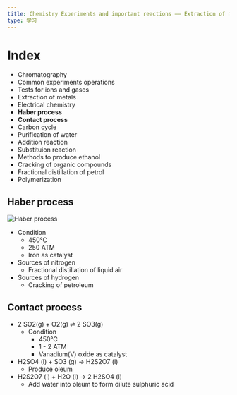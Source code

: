 ```yaml
---
title: Chemistry Experiments and important reactions —— Extraction of meatals
type: 学习
---
```


# Index

- Chromatography
- Common experiments operations
- Tests for ions and gases
- Extraction of metals
- Electrical chemistry
- **Haber process**
- **Contact process**
- Carbon cycle
- Purification of water
- Addition reaction
- Substituion reaction
- Methods to produce ethanol
- Cracking of organic compounds
- Fractional distillation of petrol
- Polymerization

## Haber process

![Haber process](https://AugensternJiang.github.io/img/Haber_process.png)

- Condition
    - 450℃
    - 250 ATM
    - Iron as catalyst
- Sources of nitrogen
    - Fractional distillation of liquid air
- Sources of hydrogen
    - Cracking of petroleum

## Contact process

- 2 SO2(g) + O2(g) ⇌ 2 SO3(g)
    - Condition
        - 450℃
        - 1 - 2 ATM
        - Vanadium(V) oxide as catalyst
- H2SO4 (l) + SO3 (g) → H2S2O7 (l)
    - Produce oleum
- H2S2O7 (l) + H2O (l) → 2 H2SO4 (l)
    - Add water into oleum to form dilute sulphuric acid
